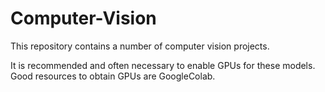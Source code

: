 # Computer-Vision
This repository contains a number of computer vision projects.

It is recommended and often necessary to enable GPUs for these models. Good resources to obtain GPUs are GoogleColab.
